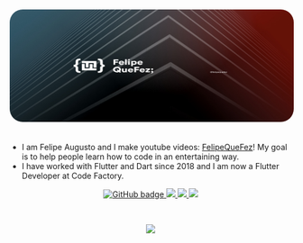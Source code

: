 <div align="center" style="text-align: center;">
<kbd><img src="./assets/background.jpeg" alt="felipequefezbanner" width="650" style="max-height:200px;  border: 2px solid white;
  border-radius: 25px;"/></kbd>
</div>
<br/>

- I am Felipe Augusto and I make youtube videos: [FelipeQueFez](https://www.youtube.com/channel/UCcSBSVYhCgspV5-oQ24T5ow)! My goal is to help people learn how to code in an entertaining way. 
- I have worked with Flutter and Dart since 2018 and I am now a Flutter Developer at Code Factory. 

<p align="center">
  <a href="https://github.com/FelipeQueFez">
    <img src="https://img.shields.io/github/followers/felipequefez?label=Followers&logo=GitHub&style=for-the-badge" alt="GitHub badge" />
  </a>
  <a href="http://twitter.com/felipequefezz">
    <img src="https://img.shields.io/twitter/follow/felipequefezz?label=Twitter&logo=twitter&style=for-the-badge" />
  </a>
  <a href="https://www.youtube.com/channel/UCcSBSVYhCgspV5-oQ24T5ow">
    <img src="https://img.shields.io/youtube/channel/subscribers/UCcSBSVYhCgspV5-oQ24T5ow?style=for-the-badge" />
  </a>
  <a href="https://www.twitch.tv/felipequefez">
    <img src="https://img.shields.io/twitch/status/felipequefez?label=Twitch&logo=twitch&style=for-the-badge" />
  </a>
</p>

</br>

<p align="center"><img width="50%" src="https://github-readme-stats.vercel.app/api?username=felipequefez&show_icons=true&theme=dark" /></p>
